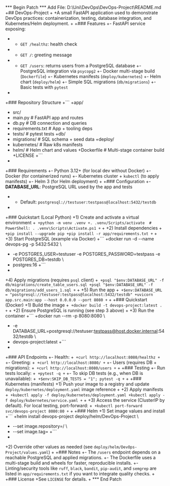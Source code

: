 *** Begin Patch
*** Add File: D:\Uni\DevOps\DevOps-Project\README.md
+## DevOps-Project
+
+A small FastAPI application used to demonstrate DevOps practices: containerization, testing, database integration, and Kubernetes/Helm deployment.
+
+### Features
+- FastAPI service exposing:
+  - `GET /healthz`: health check
+  - `GET /`: greeting message
+  - `GET /users`: returns users from a PostgreSQL database
+- PostgreSQL integration via `psycopg2`
+- Docker multi-stage build (`Dockerfile`)
+- Kubernetes manifests (`deploy/kubernetes`)
+- Helm chart (`deploy/helm`)
+- Simple SQL migrations (`db/migrations`)
+- Basic tests with `pytest`
+
+### Repository Structure
+```
+app/
+  src/
+    main.py          # FastAPI app and routes
+    db.py            # DB connection and queries
+  requirements.txt   # App + tooling deps
+  tests/             # pytest tests
+db/
+  migrations/        # SQL schema + seed data
+deploy/
+  kubernetes/        # Raw k8s manifests
+  helm/              # Helm chart and values
+Dockerfile            # Multi-stage container build
+LICENSE
+```
+
+### Requirements
+- Python 3.12+ (for local dev without Docker)
+- Docker (for containerized runs)
+- Kubernetes cluster + `kubectl` (to apply manifests)
+- Helm 3 (for Helm deployment)
+
+### Configuration
+- **DATABASE_URL**: PostgreSQL URL used by the app and tests
+  - Default: `postgresql://testuser:testpass@localhost:5432/testdb`
+
+### Quickstart (Local Python)
+1) Create and activate a virtual environment
+```
+python -m venv .venv
+. .venv/Scripts/activate  # PowerShell: . .venv\Scripts\Activate.ps1
+```
+
+2) Install dependencies
+```
+pip install --upgrade pip
+pip install -r app/requirements.txt
+```
+
+3) Start PostgreSQL (example via Docker)
+```
+docker run -d --name devops-pg -p 5432:5432 \
+  -e POSTGRES_USER=testuser -e POSTGRES_PASSWORD=testpass -e POSTGRES_DB=testdb \
+  postgres:16
+```
+
+4) Apply migrations (requires `psql` client)
+```
+psql "$env:DATABASE_URL" -f db/migrations/create_table_users.sql
+psql "$env:DATABASE_URL" -f db/migrations/add_users_1.sql
+```
+
+5) Run the app
+```
+$env:DATABASE_URL = "postgresql://testuser:testpass@localhost:5432/testdb"
+uvicorn app.src.main:app --host 0.0.0.0 --port 8080
+```
+
+### Quickstart (Docker)
+1) Build the image
+```
+docker build -t devops-project:latest .
+```
+
+2) Ensure PostgreSQL is running (see step 3 above)
+
+3) Run the container
+```
+docker run --rm -p 8080:8080 \
+  -e DATABASE_URL=postgresql://testuser:testpass@host.docker.internal:5432/testdb \
+  devops-project:latest
+```
+
+### API Endpoints
+- Health:
+```
+curl http://localhost:8080/healthz
+```
+- Greeting:
+```
+curl http://localhost:8080/
+```
+- Users (requires DB + migrations):
+```
+curl http://localhost:8080/users
+```
+
+### Testing
+- Run tests locally:
+```
+pytest -q
+```
+- To skip DB tests (e.g., when DB is unavailable):
+```
+$env:SKIP_DB_TESTS = "1"; pytest -q
+```
+
+### Kubernetes (manifests)
+1) Push your image to a registry and update `deploy/kubernetes/deployment.yaml` image reference
+
+2) Apply manifests
+```
+kubectl apply -f deploy/kubernetes/deployment.yaml
+kubectl apply -f deploy/kubernetes/service.yaml
+```
+
+3) Access the service (ClusterIP by default). For local testing, port-forward:
+```
+kubectl port-forward svc/devops-project 8080:80
+```
+
+### Helm
+1) Set image values and install
+```
+helm install devops-project deploy/helm/DevOps-Project \
+  --set image.repository=<your-registry>/<your-image> \
+  --set image.tag=<your-tag>
+```
+
+2) Override other values as needed (see `deploy/helm/DevOps-Project/values.yaml`)
+
+### Notes
+- The `/users` endpoint depends on a reachable PostgreSQL and applied migrations.
+- The Dockerfile uses a multi-stage build and wheels for faster, reproducible installs.
+- Linting/security tools like `ruff`, `black`, `bandit`, `pip-audit`, and `semgrep` are listed in `app/requirements.txt` if you want to integrate quality checks.
+
+### License
+See `LICENSE` for details.
+
*** End Patch